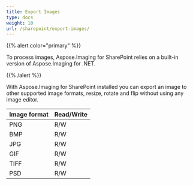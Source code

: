 ```yaml
---
title: Export Images
type: docs
weight: 10
url: /sharepoint/export-images/
---
```


{{% alert color="primary" %}} 

To process images, Aspose.Imaging for SharePoint relies on a built-in version of Aspose.Imaging for .NET. 

{{% /alert %}} 

With Aspose.Imaging for SharePoint installed you can export an image to other supported image formats, resize, rotate and flip without using any image editor.

|**Image format** |**Read/Write** |
| :- | :- |
|PNG |R/W |
|BMP |R/W |
|JPG |R/W |
|GIF |R/W |
|TIFF |R/W |
|PSD |R/W |

